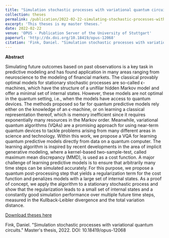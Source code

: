 ```yaml
---
title: "Simulation stochastic processes with variational quantum circuits"
collection: theses
permalink: /publication/2022-02-22-simulating-stochastic-processes-with-variational-quantum-circuits
excerpt: 'This theses is my master theses.'
date: 2022-02-22
venue: 'OPUS - Publication Server of the University of Stuttgart'
paperurl: 'http://dx.doi.org/10.18419/opus-12068'
citation: 'Fink, Daniel. "Simulation stochastic processes with variational quantum circuits." Master's thesis, 2022. DOI: 10.18419/opus-12068'
---
```

**Abstract**

Simulating future outcomes based on past observations is a key task in predictive modeling and has found application in many areas ranging from neuroscience to the modeling of financial markets. The classical provably optimal models for stationary stochastic processes are so-called ϵ-machines, which have the structure of a unifilar hidden Markov model and offer a minimal set of internal states. However, these models are not optimal in the quantum setting, i.e., when the models have access to quantum devices. The methods proposed so far for quantum predictive models rely either on the knowledge of an ϵ-machine, or on learning a classical representation thereof, which is memory inefficient since it requires exponentially many resources in the Markov order. Meanwhile, variational quantum algorithms (VQAs) are a promising approach for using near-term quantum devices to tackle problems arising from many different areas in science and technology. Within this work, we propose a VQA for learning quantum predictive models directly from data on a quantum computer. The learning algorithm is inspired by recent developments in the area of implicit generative modeling, where a kernel-based two-sample-test, called maximum mean discrepancy (MMD), is used as a cost function. A major challenge of learning predictive models is to ensure that arbitrarily many time steps can be simulated accurately. For this purpose, we propose a quantum post-processing step that yields a regularization term for the cost function and penalizes models with a large set of internal states. As a proof of concept, we apply the algorithm to a stationary stochastic process and show that the regularization leads to a small set of internal states and a constantly good simulation performance over multiple future time steps, measured in the Kullback-Leibler divergence and the total variation distance.

[Download theses here](https://elib.uni-stuttgart.de/bitstream/11682/12085/1/2022_02_22_Master_Thesis_Daniel_Fink.pdf)

Fink, Daniel. "Simulation stochastic processes with variational quantum circuits." Master's thesis, 2022. DOI: 10.18419/opus-12068